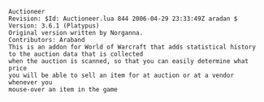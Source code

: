 	Auctioneer
	Revision: $Id: Auctioneer.lua 844 2006-04-29 23:33:49Z aradan $
	Version: 3.6.1 (Platypus)
	Original version written by Norganna.
	Contributors: Araband
	This is an addon for World of Warcraft that adds statistical history to the auction data that is collected
	when the auction is scanned, so that you can easily determine what price
	you will be able to sell an item for at auction or at a vendor whenever you
	mouse-over an item in the game
